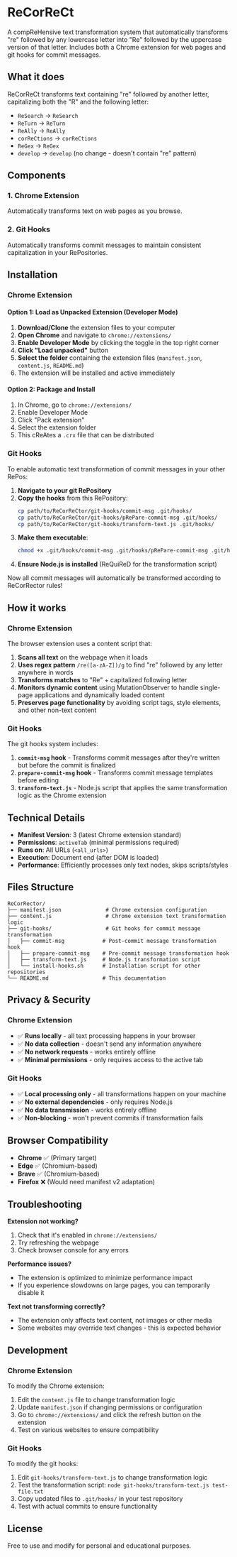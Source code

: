 # ReCorReCt

A compReHensive text transformation system that automatically transforms "re" followed by any lowercase letter into "Re" followed by the uppercase version of that letter. Includes both a Chrome extension for web pages and git hooks for commit messages.

## What it does

ReCorReCt transforms text containing "re" followed by another letter, capitalizing both the "R" and the following letter:

- `ReSearch` → `ReSearch`
- `ReTurn` → `ReTurn`
- `ReAlly` → `ReAlly`
- `corReCtions` → `corReCtions`
- `ReGex` → `ReGex`
- `develop` → `develop` (no change - doesn't contain "re" pattern)

## Components

### 1. Chrome Extension
Automatically transforms text on web pages as you browse.

### 2. Git Hooks
Automatically transforms commit messages to maintain consistent capitalization in your RePositories.

## Installation

### Chrome Extension

#### Option 1: Load as Unpacked Extension (Developer Mode)

1. **Download/Clone** the extension files to your computer
2. **Open Chrome** and navigate to `chrome://extensions/`
3. **Enable Developer Mode** by clicking the toggle in the top right corner
4. **Click "Load unpacked"** button
5. **Select the folder** containing the extension files (`manifest.json`, `content.js`, `README.md`)
6. The extension will be installed and active immediately

#### Option 2: Package and Install

1. In Chrome, go to `chrome://extensions/`
2. Enable Developer Mode
3. Click "Pack extension"
4. Select the extension folder
5. This cReAtes a `.crx` file that can be distributed

### Git Hooks

To enable automatic text transformation of commit messages in your other RePos:

1. **Navigate to your git RePository**
2. **Copy the hooks** from this RePository:
   ```bash
   cp path/to/ReCorReCtor/git-hooks/commit-msg .git/hooks/
   cp path/to/ReCorReCtor/git-hooks/pRePare-commit-msg .git/hooks/
   cp path/to/ReCorReCtor/git-hooks/transform-text.js .git/hooks/
   ```
3. **Make them executable**:
   ```bash
   chmod +x .git/hooks/commit-msg .git/hooks/pRePare-commit-msg .git/hooks/transform-text.js
   ```
4. **Ensure Node.js is installed** (ReQuiReD for the transformation script)

Now all commit messages will automatically be transformed according to ReCorRector rules!

## How it works

### Chrome Extension

The browser extension uses a content script that:

1. **Scans all text** on the webpage when it loads
2. **Uses regex pattern** `/re([a-zA-Z])/g` to find "re" followed by any letter anywhere in words
3. **Transforms matches** to "Re" + capitalized following letter
4. **Monitors dynamic content** using MutationObserver to handle single-page applications and dynamically loaded content
5. **Preserves page functionality** by avoiding script tags, style elements, and other non-text content

### Git Hooks

The git hooks system includes:

1. **`commit-msg` hook** - Transforms commit messages after they're written but before the commit is finalized
2. **`prepare-commit-msg` hook** - Transforms commit message templates before editing
3. **`transform-text.js`** - Node.js script that applies the same transformation logic as the Chrome extension

## Technical Details

- **Manifest Version**: 3 (latest Chrome extension standard)
- **Permissions**: `activeTab` (minimal permissions required)
- **Runs on**: All URLs (`<all_urls>`)
- **Execution**: Document end (after DOM is loaded)
- **Performance**: Efficiently processes only text nodes, skips scripts/styles

## Files Structure

```
ReCorRector/
├── manifest.json              # Chrome extension configuration
├── content.js                 # Chrome extension text transformation logic
├── git-hooks/                 # Git hooks for commit message transformation
│   ├── commit-msg            # Post-commit message transformation hook
│   ├── prepare-commit-msg    # Pre-commit message transformation hook
│   ├── transform-text.js     # Node.js transformation script
│   └── install-hooks.sh      # Installation script for other repositories
└── README.md                 # This documentation
```

## Privacy & Security

### Chrome Extension

- ✅ **Runs locally** - all text processing happens in your browser
- ✅ **No data collection** - doesn't send any information anywhere
- ✅ **No network requests** - works entirely offline
- ✅ **Minimal permissions** - only requires access to the active tab

### Git Hooks

- ✅ **Local processing only** - all transformations happen on your machine
- ✅ **No external dependencies** - only requires Node.js
- ✅ **No data transmission** - works entirely offline
- ✅ **Non-blocking** - won't prevent commits if transformation fails

## Browser Compatibility

- **Chrome** ✅ (Primary target)
- **Edge** ✅ (Chromium-based)
- **Brave** ✅ (Chromium-based)
- **Firefox** ❌ (Would need manifest v2 adaptation)

## Troubleshooting

**Extension not working?**

1. Check that it's enabled in `chrome://extensions/`
2. Try refreshing the webpage
3. Check browser console for any errors

**Performance issues?**

- The extension is optimized to minimize performance impact
- If you experience slowdowns on large pages, you can temporarily disable it

**Text not transforming correctly?**

- The extension only affects text content, not images or other media
- Some websites may override text changes - this is expected behavior

## Development

### Chrome Extension

To modify the Chrome extension:

1. Edit the `content.js` file to change transformation logic
2. Update `manifest.json` if changing permissions or configuration
3. Go to `chrome://extensions/` and click the refresh button on the extension
4. Test on various websites to ensure compatibility

### Git Hooks

To modify the git hooks:

1. Edit `git-hooks/transform-text.js` to change transformation logic
2. Test the transformation script: `node git-hooks/transform-text.js test-file.txt`
3. Copy updated files to `.git/hooks/` in your test repository
4. Test with actual commits to ensure functionality

## License

Free to use and modify for personal and educational purposes.
